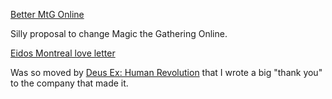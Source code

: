 [Better MtG Online](https://medium.com/@mitranim/better-mtg-online-82ac42d79970)

Silly proposal to change Magic the Gathering Online.

[Eidos Montreal love letter](http://blog-blogger.mitranim.com/2012/11/a-thank-you-to-eidos-montreal-for-dehr.html)

Was so moved by [Deus Ex: Human Revolution](http://en.wikipedia.org/wiki/Deus_Ex:_Human_Revolution) that I wrote a big "thank you" to the company that made it.
